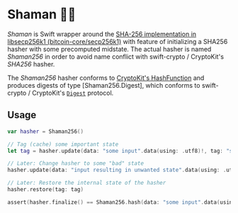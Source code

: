 # Shaman 🧙🏾
_Shaman_ is Swift wrapper around the [SHA-256 implementation in libsecp256k1 (bitcoin-core/secp256k1)](https://github.com/bitcoin-core/secp256k1) with feature of initializing a SHA256 hasher with some precomputed midstate. The actual hasher is named _Shaman256_ in order to avoid name conflict with swift-crypto / CryptoKit's _SHA256_ hasher.

The _Shaman256_ hasher conforms to [CryptoKit's HashFunction](https://developer.apple.com/documentation/cryptokit/hashfunction) and produces digests of type [Shaman256.Digest], which conforms to swift-crypto / CryptoKit's [`Digest`](https://developer.apple.com/documentation/cryptokit/digest) protocol.

## Usage

```swift
var hasher = Shaman256()

// Tag (cache) some important state
let tag = hasher.update(data: "some input".data(using: .utf8)!, tag: "state I wanna cache") // returned type: `Shaman256.Tag`

// Later: Change hasher to some "bad" state
hasher.update(data: "input resulting in unwanted state".data(using: .utf8)!)

// Later: Restore the internal state of the hasher
hasher.restore(tag: tag)

assert(hasher.finalize() == Shaman256.hash(data: "some input".data(using: .utf8)!) // true
```

